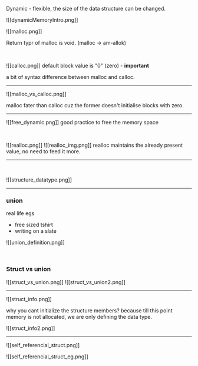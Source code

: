 Dynamic - flexible, the size of the data structure can be changed.

![[dynamicMemoryIntro.png]]

![[malloc.png]]

Return typr of malloc is void.
(malloc -> am-allok)

<br>

![[calloc.png]]
default block value is "0" (zero) - **important**

a bit of syntax difference between malloc and calloc.

---

![[malloc_vs_calloc.png]]

malloc fater than calloc cuz the former doesn't initialise blocks with zero.

---

![[free_dynamic.png]]
good practice to free the memory space

<br>

![[realloc.png]]
![[realloc_img.png]]
realloc maintains the already present value, no need to feed it more.

---

<br>

![[structure_datatype.png]]

---

### union
real life egs 
- free sized tshirt
- writing on a slate

![[union_definition.png]]

<br>

### Struct vs union

![[struct_vs_union.png]]
![[struct_vs_union2.png]]

---

![[struct_info.png]]

why you cant initialize the structure members? 
because till this point memory is not allocated, we are only defining the data type.

![[struct_info2.png]]

----

![[self_referencial_struct.png]]

![[self_referencial_struct_eg.png]]